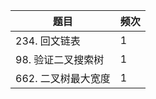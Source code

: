 | 题目            | 频次 |
|---------------|----|
| 234\. 回文链表    | 1  |
| 98\. 验证二叉搜索树  | 1  |
| 662\. 二叉树最大宽度 | 1  |